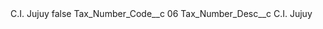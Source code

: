 <?xml version="1.0" encoding="UTF-8"?>
<CustomMetadata xmlns="http://soap.sforce.com/2006/04/metadata" xmlns:xsi="http://www.w3.org/2001/XMLSchema-instance" xmlns:xsd="http://www.w3.org/2001/XMLSchema">
    <label>C.I. Jujuy</label>
    <protected>false</protected>
    <values>
        <field>Tax_Number_Code__c</field>
        <value xsi:type="xsd:string">06</value>
    </values>
    <values>
        <field>Tax_Number_Desc__c</field>
        <value xsi:type="xsd:string">C.I. Jujuy</value>
    </values>
</CustomMetadata>
